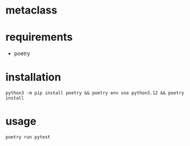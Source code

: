 # metaclass

# requirements
- poetry

# installation

```shell
python3 -m pip install poetry && poetry env use python3.12 && poetry install
```

# usage

```shell
poetry run pytest
```
